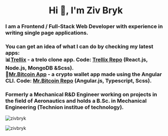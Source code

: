 <h1 align="center">Hi 👋, I'm Ziv Bryk</h1>
<h3 align="left">I am a Frontend / Full-Stack Web Developer with experience in writing single page applications.  </h3>

<h3 align="left">You can get an idea of what I can do by checking my latest apps:  <br/>
📊<a href="https://trellix.herokuapp.com/">Trellix</a> - a trelo clone app. Code: <a href="https://github.com/zivbryk/Trellix">Trellix Repo</a> (React.js, Node.js, MongoDB &Scss).
<br/>
💸<a href="https://zivbryk.github.io/mister-bitcoin-angular/">Mr.Bitcoin App</a> - a crypto wallet app made using the Angular CLI. Code: <a href="https://github.com/zivbryk/mister-bitcoin-angular">Mr.Bitcoin Repo</a> (Angular.js, Typescript, Scss).</h3>

<h3 align="left">Formerly a Mechanical R&D Engineer working on projects in the field of Aeronautics and holds a B.Sc. in Mechanical Engineering (Technion institue of technology).</h3>

<!--
**zivbryk/zivbryk** is a ✨ _special_ ✨ repository because its `README.md` (this file) appears on your GitHub profile.

🔭 My Latest Project - a Trello Clone Progressive Web App! 

🌱 Technologies I've learned and worled with: React, Vue, Angular, TypeScript, Node.js, Redux, WebSockets, MongoDB, Responsive Scss.

👯 I’m looking for Junior - Frontend / Full-Stack Postions

Keep Learning 🐱‍👤

<h3 align="left">Connect with me:</h3>
<p align="left">
<a href="https://twitter.com/zivbryk" target="blank"><img align="center" src="https://raw.githubusercontent.com/rahuldkjain/github-profile-readme-generator/master/src/images/icons/Social/twitter.svg" alt="zivbryk" height="30" width="40" /></a>
<a href="https://linkedin.com/in/ziv bryk" target="blank"><img align="center" src="https://raw.githubusercontent.com/rahuldkjain/github-profile-readme-generator/master/src/images/icons/Social/linked-in-alt.svg" alt="ziv bryk" height="30" width="40" /></a>
<a href="https://fb.com/ziv bryk" target="blank"><img align="center" src="https://raw.githubusercontent.com/rahuldkjain/github-profile-readme-generator/master/src/images/icons/Social/facebook.svg" alt="ziv bryk" height="30" width="40" /></a>
</p>

<h3 align="left">Languages and Tools:</h3>
<p align="left"> <a href="https://angular.io" target="_blank"> <img src="https://angular.io/assets/images/logos/angular/angular.svg" alt="angular" width="40" height="40"/> </a> <a href="https://www.chartjs.org" target="_blank"> <img src="https://www.chartjs.org/media/logo-title.svg" alt="chartjs" width="40" height="40"/> </a> <a href="https://www.w3schools.com/css/" target="_blank"> <img src="https://raw.githubusercontent.com/devicons/devicon/master/icons/css3/css3-original-wordmark.svg" alt="css3" width="40" height="40"/> </a> <a href="https://git-scm.com/" target="_blank"> <img src="https://www.vectorlogo.zone/logos/git-scm/git-scm-icon.svg" alt="git" width="40" height="40"/> </a> <a href="https://heroku.com" target="_blank"> <img src="https://www.vectorlogo.zone/logos/heroku/heroku-icon.svg" alt="heroku" width="40" height="40"/> </a> <a href="https://www.w3.org/html/" target="_blank"> <img src="https://raw.githubusercontent.com/devicons/devicon/master/icons/html5/html5-original-wordmark.svg" alt="html5" width="40" height="40"/> </a> <a href="https://developer.mozilla.org/en-US/docs/Web/JavaScript" target="_blank"> <img src="https://raw.githubusercontent.com/devicons/devicon/master/icons/javascript/javascript-original.svg" alt="javascript" width="40" height="40"/> </a> <a href="https://www.mongodb.com/" target="_blank"> <img src="https://raw.githubusercontent.com/devicons/devicon/master/icons/mongodb/mongodb-original-wordmark.svg" alt="mongodb" width="40" height="40"/> </a> <a href="https://www.mysql.com/" target="_blank"> <img src="https://raw.githubusercontent.com/devicons/devicon/master/icons/mysql/mysql-original-wordmark.svg" alt="mysql" width="40" height="40"/> </a> <a href="https://nodejs.org" target="_blank"> <img src="https://raw.githubusercontent.com/devicons/devicon/master/icons/nodejs/nodejs-original-wordmark.svg" alt="nodejs" width="40" height="40"/> </a> <a href="https://reactjs.org/" target="_blank"> <img src="https://raw.githubusercontent.com/devicons/devicon/master/icons/react/react-original-wordmark.svg" alt="react" width="40" height="40"/> </a> <a href="https://redux.js.org" target="_blank"> <img src="https://raw.githubusercontent.com/devicons/devicon/master/icons/redux/redux-original.svg" alt="redux" width="40" height="40"/> </a> <a href="https://sass-lang.com" target="_blank"> <img src="https://raw.githubusercontent.com/devicons/devicon/master/icons/sass/sass-original.svg" alt="sass" width="40" height="40"/> </a> <a href="https://www.typescriptlang.org/" target="_blank"> <img src="https://raw.githubusercontent.com/devicons/devicon/master/icons/typescript/typescript-original.svg" alt="typescript" width="40" height="40"/> </a> <a href="https://vuejs.org/" target="_blank"> <img src="https://raw.githubusercontent.com/devicons/devicon/master/icons/vuejs/vuejs-original-wordmark.svg" alt="vuejs" width="40" height="40"/> </a> </p>

<p align="left"> <img src="https://komarev.com/ghpvc/?username=zivbryk&label=Profile%20views&color=0e75b6&style=flat" alt="zivbryk" /> </p>

<!-- <p><img align="left" src="https://github-readme-stats.vercel.app/api/top-langs?username=zivbryk&show_icons=true&locale=en&layout=compact" alt="zivbryk" /></p> -->

<p><img align="center" src="https://github-readme-stats.vercel.app/api?username=zivbryk&show_icons=true&locale=en" alt="zivbryk" /></p>

<p><img align="center" src="https://github-readme-streak-stats.herokuapp.com/?user=zivbryk&" alt="zivbryk" /></p>


